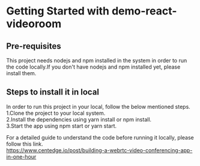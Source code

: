 # Getting Started with demo-react-videoroom

## Pre-requisites
This project needs nodejs and npm installed in the system in order to run the code locally.If you don't have nodejs and npm installed yet, please install them.

## Steps to install it in local 
In order to run this project in your local, follow the below mentioned steps.\
1.Clone the project to your local system.\
2.Install the dependencies using yarn install or npm install.\
3.Start the app using npm start or yarn start.

For a detailed guide to understand the code before running it locally, please follow this link.\
https://www.centedge.io/post/building-a-webrtc-video-conferencing-app-in-one-hour


